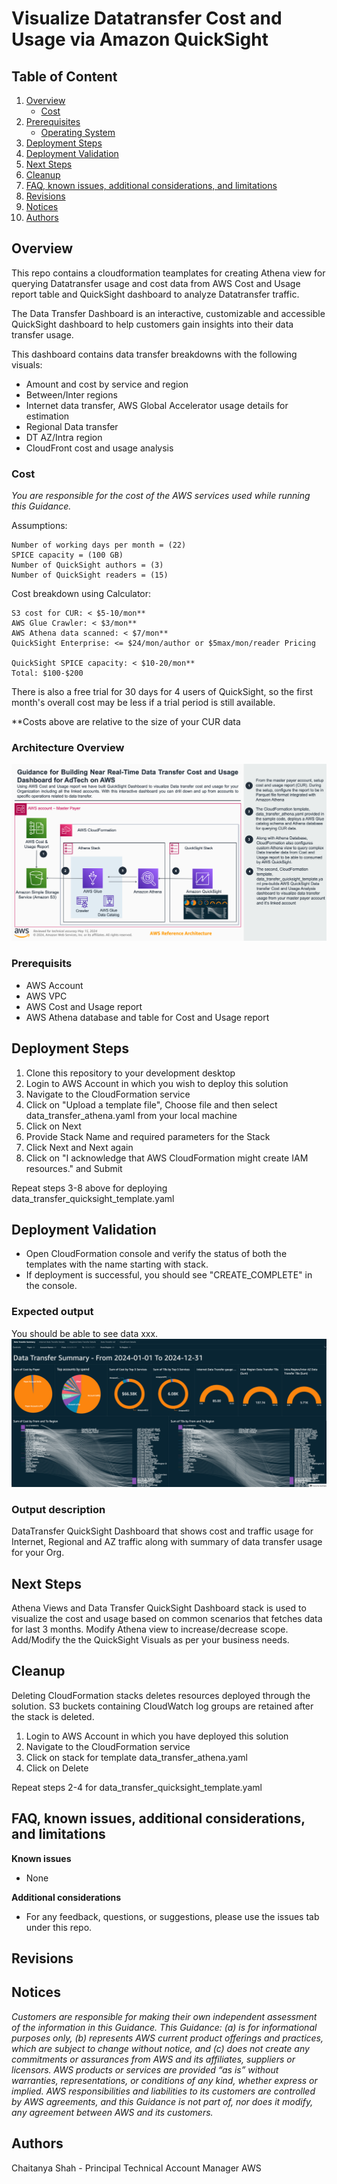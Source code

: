 # Visualize Datatransfer Cost and Usage via Amazon QuickSight

## Table of Content

1. [Overview](#overview)
    - [Cost](#cost)
2. [Prerequisites](#prerequisites)
    - [Operating System](#operating-system)
3. [Deployment Steps](#deployment-steps)
4. [Deployment Validation](#deployment-validation)
5. [Next Steps](#next-steps)
6. [Cleanup](#cleanup)
7. [FAQ, known issues, additional considerations, and limitations](#faq-known-issues-additional-considerations-and-limitations)
8. [Revisions](#revisions)
9. [Notices](#notices)
10. [Authors](#authors)

## Overview

This repo contains a cloudformation teamplates for creating Athena view for querying Datatransfer usage and cost data from AWS Cost and Usage report table and QuickSight dashboard to analyze Datatransfer traffic.

The Data Transfer Dashboard is an interactive, customizable and accessible QuickSight dashboard to help customers gain insights into their data transfer usage.

This dashboard contains data transfer breakdowns with the following visuals:

* Amount and cost by service and region
* Between/Inter regions
* Internet data transfer, AWS Global Accelerator usage details for estimation
* Regional Data transfer
* DT AZ/Intra region
* CloudFront cost and usage analysis

### Cost

_You are responsible for the cost of the AWS services used while running this Guidance._

Assumptions:

    Number of working days per month = (22)
    SPICE capacity = (100 GB)
    Number of QuickSight authors = (3)
    Number of QuickSight readers = (15)

Cost breakdown using Calculator:

    S3 cost for CUR: < $5-10/mon**
    AWS Glue Crawler: < $3/mon**
    AWS Athena data scanned: < $7/mon**
    QuickSight Enterprise: <= $24/mon/author or $5max/mon/reader Pricing 

    QuickSight SPICE capacity: < $10-20/mon**
    Total: $100-$200

There is also a free trial for 30 days for 4 users of QuickSight, so the first month's overall cost may be less if a trial period is still available.

**Costs above are relative to the size of your CUR data

### Architecture Overview

![architecture diagram](./assets/dt-amt-dashboard-architecture.png)



### Prerequisits

* AWS Account
* AWS VPC
* AWS Cost and Usage report
* AWS Athena database and table for Cost and Usage report

## Deployment Steps

1. Clone this repository to your development desktop
2. Login to AWS Account in which you wish to deploy this solution
3. Navigate to the CloudFormation service
4. Click on "Upload a template file", Choose file and then select data_transfer_athena.yaml from your local machine
5. Click on Next
6. Provide Stack Name and required parameters for the Stack
7. Click Next and Next again
8. Click on "I acknowledge that AWS CloudFormation might create IAM resources." and Submit

Repeat steps 3-8 above for deploying data_transfer_quicksight_template.yaml

## Deployment Validation

* Open CloudFormation console and verify the status of both the templates with the name starting with stack.
* If deployment is successful, you should see "CREATE_COMPLETE" in the console.

### Expected output
You should be able to see data xxx.
![QuickSight Dashboard](./assets/dt-qs-dashboard.png)
### Output description
DataTransfer QuickSight Dashboard that shows cost and traffic usage for Internet, Regional and AZ traffic along with summary of data transfer usage for your Org.
## Next Steps

Athena Views and Data Transfer QuickSight Dashboard stack is used to visualize the cost and usage based on common scenarios that fetches data for last 3 months. Modify Athena view to increase/decrease scope. Add/Modify the the QuickSight Visuals as per your business needs.

## Cleanup

Deleting CloudFormation stacks deletes resources deployed through the solution. S3 buckets containing CloudWatch log groups are retained after the stack is deleted.

1. Login to AWS Account in which you have deployed this solution
2. Navigate to the CloudFormation service
3. Click on stack for template data_transfer_athena.yaml
4. Click on Delete

Repeat steps 2-4 for data_transfer_quicksight_template.yaml

## FAQ, known issues, additional considerations, and limitations


**Known issues**

- None

**Additional considerations**

- For any feedback, questions, or suggestions, please use the issues tab under this repo.

## Revisions


## Notices

*Customers are responsible for making their own independent assessment of the information in this Guidance. This Guidance: (a) is for informational purposes only, (b) represents AWS current product offerings and practices, which are subject to change without notice, and (c) does not create any commitments or assurances from AWS and its affiliates, suppliers or licensors. AWS products or services are provided “as is” without warranties, representations, or conditions of any kind, whether express or implied. AWS responsibilities and liabilities to its customers are controlled by AWS agreements, and this Guidance is not part of, nor does it modify, any agreement between AWS and its customers.*

## Authors

Chaitanya Shah - Principal Technical Account Manager AWS